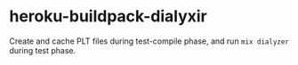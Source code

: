 # heroku-buildpack-dialyxir
Create and cache PLT files during test-compile phase, and run `mix dialyzer` during test phase.
